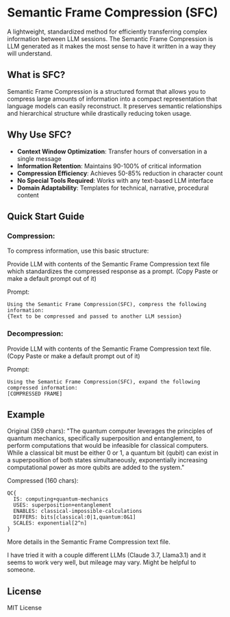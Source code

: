 # Semantic Frame Compression (SFC)

A lightweight, standardized method for efficiently transferring complex information between LLM sessions. The Semantic Frame Compression is LLM generated as it makes the most sense to have it written in a way they will understand.

## What is SFC?

Semantic Frame Compression is a structured format that allows you to compress large amounts of information into a compact representation that language models can easily reconstruct. It preserves semantic relationships and hierarchical structure while drastically reducing token usage.

## Why Use SFC?

- **Context Window Optimization**: Transfer hours of conversation in a single message
- **Information Retention**: Maintains 90-100% of critical information
- **Compression Efficiency**: Achieves 50-85% reduction in character count
- **No Special Tools Required**: Works with any text-based LLM interface
- **Domain Adaptability**: Templates for technical, narrative, procedural content

## Quick Start Guide

### Compression:
To compress information, use this basic structure:

Provide LLM with contents of the Semantic Frame Compression text file which standardizes the compressed response as a prompt. (Copy Paste or make a default prompt out of it)

Prompt: 
```
Using the Semantic Frame Compression(SFC), compress the following information:
{Text to be compressed and passed to another LLM session}
```

### Decompression:

Provide LLM with contents of the Semantic Frame Compression text file. (Copy Paste or make a default prompt out of it)

Prompt:
```
Using the Semantic Frame Compression(SFC), expand the following compressed information:
[COMPRESSED FRAME]
```

## Example

Original (359 chars):
"The quantum computer leverages the principles of quantum mechanics, specifically superposition and entanglement, to perform computations that would be infeasible for classical computers. While a classical bit must be either 0 or 1, a quantum bit (qubit) can exist in a superposition of both states simultaneously, exponentially increasing computational power as more qubits are added to the system."

Compressed (160 chars):

```
QC{ 
  IS: computing+quantum-mechanics 
  USES: superposition+entanglement 
  ENABLES: classical-impossible-calculations 
  DIFFERS: bits[classical:0|1,quantum:0&1] 
  SCALES: exponential[2^n] 
}
```

More details in the Semantic Frame Compression text file.

I have tried it with a couple different LLMs (Claude 3.7, Llama3.1) and it seems to work very well, but mileage may vary. Might be helpful to someone.

## License
MIT License
